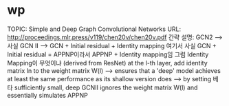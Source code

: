# wp

TOPIC: Simple and Deep Graph Convolutional Networks
URL: http://proceedings.mlr.press/v119/chen20v/chen20v.pdf
간략 설명: GCN2 —> 사실 GCN II —> GCN + Initial residual + Identity mapping
여기서 사실 GCN + Initial residual = APPNP이라서 APPNP + Identity mapping임
그럼 Identity Mapping이 무엇이냐 (derived from ResNet)
    at the l-th layer, add identity matrix In to the weight matrix W(l)
    —> ensures that a 'deep' model achieves at least the same performance as its shallow version does
    —> by setting 베타 sufficiently small, deep GCNII ignores the weight matrix W(l) and essentially simulates APPNP